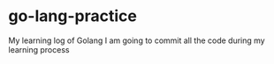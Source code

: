 # go-lang-practice
My learning log of Golang
I am going to commit all the code during my learning process
